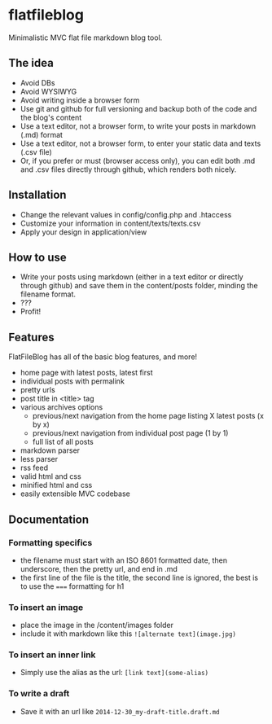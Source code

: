 flatfileblog
============

Minimalistic MVC flat file markdown blog tool.

## The idea

- Avoid DBs
- Avoid WYSIWYG
- Avoid writing inside a browser form
- Use git and github for full versioning and backup both of the code and the blog's content
- Use a text editor, not a browser form, to write your posts in markdown (.md) format
- Use a text editor, not a browser form, to enter your static data and texts (.csv file)
- Or, if you prefer or must (browser access only), you can edit both .md and .csv files directly through github, which renders both nicely.

## Installation

- Change the relevant values in config/config.php and .htaccess
- Customize your information in content/texts/texts.csv
- Apply your design in application/view

## How to use

- Write your posts using markdown (either in a text editor or directly through github) and save them in the content/posts folder, minding the filename format.
- ???
- Profit!

## Features

FlatFileBlog has all of the basic blog features, and more!

- home page with latest posts, latest first
- individual posts with permalink
- pretty urls
- post title in &lt;title&gt; tag
- various archives options
  - previous/next navigation from the home page listing X latest posts (x by x)
  - previous/next navigation from individual post page (1 by 1)
  - full list of all posts
- markdown parser
- less parser
- rss feed
- valid html and css
- minified html and css
- easily extensible MVC codebase
  
## Documentation

### Formatting specifics

- the filename must start with an ISO 8601 formatted date, then underscore, then the pretty url, and end in .md
- the first line of the file is the title, the second line is ignored, the best is to use the `===` formatting for h1 

### To insert an image

- place the image in the /content/images folder
- include it with markdown like this `![alternate text](image.jpg)`

### To insert an inner link

- Simply use the alias as the url: `[link text](some-alias)`

### To write a draft

- Save it with an url like `2014-12-30_my-draft-title.draft.md`
